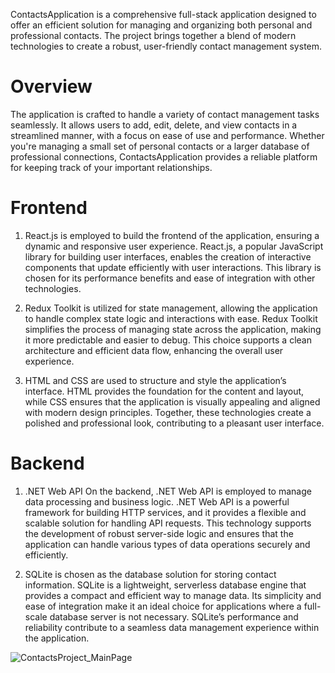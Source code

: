 ContactsApplication is a comprehensive full-stack application designed to offer an efficient solution for managing and organizing both personal and professional contacts. The project brings together a blend of modern technologies to create a robust, user-friendly contact management system.

# Overview
The application is crafted to handle a variety of contact management tasks seamlessly. It allows users to add, edit, delete, and view contacts in a streamlined manner, with a focus on ease of use and performance. Whether you're managing a small set of personal contacts or a larger database of professional connections, ContactsApplication provides a reliable platform for keeping track of your important relationships.

# Frontend
1) React.js is employed to build the frontend of the application, ensuring a dynamic and responsive user experience. React.js, a popular JavaScript library for building user interfaces, enables the creation of interactive components that update efficiently with user interactions. This library is chosen for its performance benefits and ease of integration with other technologies.

2) Redux Toolkit is utilized for state management, allowing the application to handle complex state logic and interactions with ease. Redux Toolkit simplifies the process of managing state across the application, making it more predictable and easier to debug. This choice supports a clean architecture and efficient data flow, enhancing the overall user experience.

3) HTML and CSS are used to structure and style the application’s interface. HTML provides the foundation for the content and layout, while CSS ensures that the application is visually appealing and aligned with modern design principles. Together, these technologies create a polished and professional look, contributing to a pleasant user interface.

# Backend
1) .NET Web API On the backend, .NET Web API is employed to manage data processing and business logic. .NET Web API is a powerful framework for building HTTP services, and it provides a flexible and scalable solution for handling API requests. This technology supports the development of robust server-side logic and ensures that the application can handle various types of data operations securely and efficiently.

2) SQLite is chosen as the database solution for storing contact information. SQLite is a lightweight, serverless database engine that provides a compact and efficient way to manage data. Its simplicity and ease of integration make it an ideal choice for applications where a full-scale database server is not necessary. SQLite’s performance and reliability contribute to a seamless data management experience within the application.


![ContactsProject_MainPage](https://github.com/user-attachments/assets/486788ec-bfb7-41ae-8a02-03699557f3b0)

